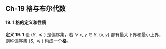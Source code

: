 ## Ch-19  格与布尔代数

#### 19. 1  格的定义和性质

**定义  19. 1**    设 $\langle S, \preceq \rangle$ 是偏序集，若 $\forall \, x, y \in S$, $\{x, y \}$ 都有最大下界和最小上界，则称偏序集 $\langle S, \preceq \rangle$ 构成一个**格**。
